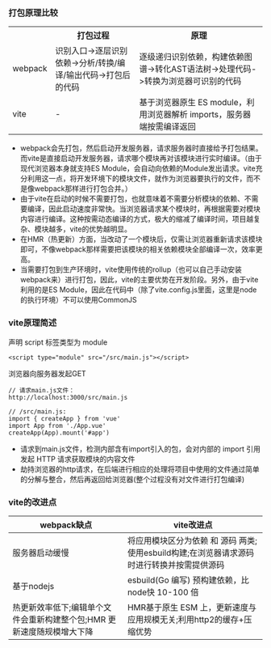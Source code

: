 ### 打包原理比较
<table>
<th></th>
<th>打包过程</th>
<th>原理</th>
<tr>
<td>webpack</td>
<td>识别入口->逐层识别依赖->分析/转换/编译/输出代码->打包后的代码	</td>
<td>逐级递归识别依赖，构建依赖图谱->转化AST语法树->处理代码->转换为浏览器可识别的代码</td>
</tr>
<tr>
<td>vite</td>
<td>-</td>
<td>基于浏览器原生 ES module，利用浏览器解析 imports，服务器端按需编译返回</td>
</tr>
</table>

+ webpack会先打包，然后启动开发服务器，请求服务器时直接给予打包结果。 而vite是直接启动开发服务器，请求哪个模块再对该模块进行实时编译。（由于现代浏览器本身就支持ES Module，会自动向依赖的Module发出请求。vite充分利用这一点，将开发环境下的模块文件，就作为浏览器要执行的文件，而不是像webpack那样进行打包合并。）
+ 由于vite在启动的时候不需要打包，也就意味着不需要分析模块的依赖、不需要编译，因此启动速度非常快。当浏览器请求某个模块时，再根据需要对模块内容进行编译。这种按需动态编译的方式，极大的缩减了编译时间，项目越复杂、模块越多，vite的优势越明显。
+ 在HMR（热更新）方面，当改动了一个模块后，仅需让浏览器重新请求该模块即可，不像webpack那样需要把该模块的相关依赖模块全部编译一次，效率更高。
+ 当需要打包到生产环境时，vite使用传统的rollup（也可以自己手动安装webpack来）进行打包，因此，vite的主要优势在开发阶段。另外，由于vite利用的是ES Module，因此在代码中（除了vite.config.js里面，这里是node的执行环境）不可以使用CommonJS

### vite原理简述
声明 script 标签类型为 module
````
<script type="module" src="/src/main.js"></script>
````
浏览器向服务器发起GET
````
// 请求main.js文件：
http://localhost:3000/src/main.js

// /src/main.js:
import { createApp } from 'vue'
import App from './App.vue'
createApp(App).mount('#app')
````
+ 请求到main.js文件，检测内部含有import引入的包，会对内部的 import 引用发起 HTTP 请求获取模块的内容文件
+ 劫持浏览器的http请求，在后端进行相应的处理将项目中使用的文件通过简单的分解与整合，然后再返回给浏览器(整个过程没有对文件进行打包编译)

### vite的改进点
<table> 
  <thead> 
   <tr> 
    <th>webpack缺点</th> 
    <th>vite改进点</th> 
   </tr> 
  </thead> 
  <tbody> 
   <tr> 
    <td>服务器启动缓慢</td> 
    <td>将应用模块区分为依赖 和 源码 两类;使用esbuild构建;在浏览器请求源码时进行转换并按需提供源码</td> 
   </tr> 
   <tr> 
    <td>基于nodejs</td> 
    <td>esbuild(Go 编写) 预构建依赖，比node快 10-100 倍</td> 
   </tr> 
   <tr> 
    <td>热更新效率低下;编辑单个文件会重新构建整个包;HMR 更新速度随规模增大下降</td> 
    <td>HMR基于原生 ESM 上，更新速度与应用规模无关;利用http2的缓存+压缩优势</td> 
   </tr> 
  </tbody> 
 </table>